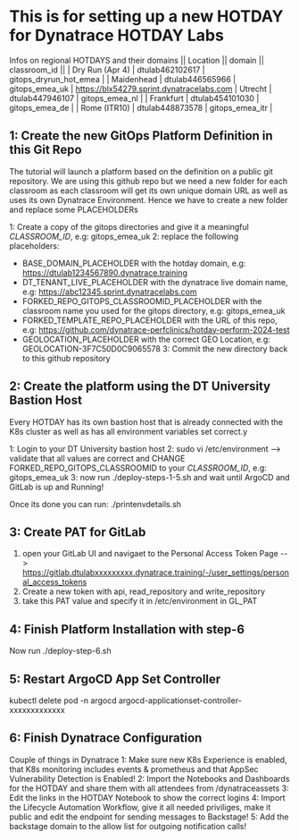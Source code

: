# This is for setting up a new HOTDAY for Dynatrace HOTDAY Labs

Infos on regional HOTDAYS and their domains
|| Location || domain || classroom_id || 
| Dry Run (Apr 4) | dtulab462102617 | gitops_dryrun_hot_emea |
| Maidenhead |  dtulab446565966 | gitops_emea_uk | https://blx54279.sprint.dynatracelabs.com
| Utrecht | dtulab447946107 | gitops_emea_nl |
| Frankfurt | dtulab454101030 | gitops_emea_de |
| Rome (ITR10) | dtulab448873578 | gitops_emea_itr |

## 1: Create the new GitOps Platform Definition in this Git Repo

The tutorial will launch a platform based on the definition on a public git repository. We are using this github repo but we need a new folder for each classroom as each classroom will get its own unique domain URL as well as uses its own Dynatrace Environment. 
Hence we have to create a new folder and replace some PLACEHOLDERs

1: Create a copy of the gitops directories and give it a meaningful *CLASSROOM_ID*, e.g: gitops_emea_uk
2: replace the following placeholders:
- BASE_DOMAIN_PLACEHOLDER with the hotday domain, e.g: https://dtulab1234567890.dynatrace.training
- DT_TENANT_LIVE_PLACEHOLDER with the dynatrace live domain name, e.g: https://abc12345.sprint.dynatracelabs.com
- FORKED_REPO_GITOPS_CLASSROOMID_PLACEHOLDER with the classroom name you used for the gitops directory, e.g: gitops_emea_uk
- FORKED_TEMPLATE_REPO_PLACEHOLDER with the URL of this repo, e.g: https://github.com/dynatrace-perfclinics/hotday-perform-2024-test
- GEOLOCATION_PLACEHOLDER with the correct GEO Location, e.g: GEOLOCATION-3F7C50D0C9065578
3: Commit the new directory back to this github repository

## 2: Create the platform using the DT University Bastion Host

Every HOTDAY has its own bastion host that is already connected with the K8s cluster as well as has all environment variables set correct.y

1: Login to your DT University bastion host
2: sudo vi /etc/environment --> validate that all values are correct and CHANGE FORKED_REPO_GITOPS_CLASSROOMID to your *CLASSROOM_ID*, e.g: gitops_emea_uk
3: now run ./deploy-steps-1-5.sh and wait until ArgoCD and GitLab is up and Running!

Once its done you can run: ./printenvdetails.sh

## 3: Create PAT for GitLab

1. open your GitLab UI and navigaet to the Personal Access Token Page --> https://gitlab.dtulabxxxxxxxxx.dynatrace.training/-/user_settings/personal_access_tokens
2. Create a new token with api, read_repository and write_repository
3. take this PAT value and specify it in /etc/environment in GL_PAT

## 4: Finish Platform Installation with step-6

Now run ./deploy-step-6.sh

## 5: Restart ArgoCD App Set Controller

kubectl delete pod -n argocd argocd-applicationset-controller-xxxxxxxxxxxxx

## 6: Finish Dynatrace Configuration

Couple of things in Dynatrace
1: Make sure new K8s Experience is enabled, that K8s monitoring includes events & prometheus and that AppSec Vulnerability Detection is Enabled!
2: Import the Notebooks and Dashboards for the HOTDAY and share them with all attendees from /dynatraceassets
3: Edit the links in the HOTDAY Notebook to show the correct logins
4: Import the Lifecycle Automation Workflow, give it all needed priviliges, make it public and edit the endpoint for sending messages to Backstage!
5: Add the backstage domain to the allow list for outgoing notification calls!